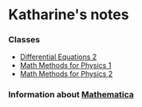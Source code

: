 Katharine's notes 
=== 


### Classes
* [Differential Equations 2](Courses/DE2/README.md)
* [Math Methods for Physics 1](Courses/MathMethods1/README.md)
* [Math Methods for Physics 2](Courses/MathMethods2/README.md)

### Information about [Mathematica](Mathematica/README.md)


